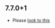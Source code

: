 ## 7.7.0+1

- Please [look to this](https://dooboolab.github.io/flutter_sound/book/CHANGELOG.html)

